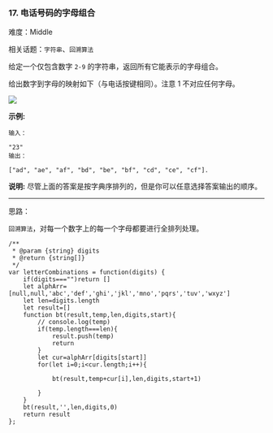 ### 17. 电话号码的字母组合

难度：Middle

相关话题：`字符串`、`回溯算法`

给定一个仅包含数字 `2-9` 的字符串，返回所有它能表示的字母组合。



给出数字到字母的映射如下（与电话按键相同）。注意 1 不对应任何字母。



![](http://upload.wikimedia.org/wikipedia/commons/thumb/7/73/Telephone-keypad2.svg/200px-Telephone-keypad2.svg.png)




**示例:** 





```
输入：

"23"
输出：

["ad", "ae", "af", "bd", "be", "bf", "cd", "ce", "cf"].

```


**说明:** 
尽管上面的答案是按字典序排列的，但是你可以任意选择答案输出的顺序。




-----

思路：

`回溯算法`，对每一个数字上的每一个字母都要进行全排列处理。


```
/**
 * @param {string} digits
 * @return {string[]}
 */
var letterCombinations = function(digits) {
    if(digits==="")return []
    let alphArr=[null,null,'abc','def','ghi','jkl','mno','pqrs','tuv','wxyz']
    let len=digits.length
    let result=[]
    function bt(result,temp,len,digits,start){
        // console.log(temp)
        if(temp.length===len){
            result.push(temp)
            return
        }
        let cur=alphArr[digits[start]]
        for(let i=0;i<cur.length;i++){
        
            bt(result,temp+cur[i],len,digits,start+1)
            
        }
    }
    bt(result,'',len,digits,0)
    return result
};



```

